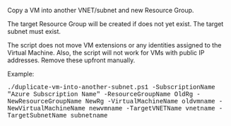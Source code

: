 Copy a VM into another VNET/subnet and new Resource Group.

The target Resource Group will be created if does not yet exist.
The target subnet must exist.

The script does not move VM extensions or any identities assigned to the Virtual Machine.
Also, the script will not work for VMs with public IP addresses. Remove these upfront manually.

Example:


<p style="font-family:Courier">
./duplicate-vm-into-another-subnet.ps1 -SubscriptionName "Azure Subscription Name" -ResourceGroupName OldRg -NewResourceGroupName NewRg -VirtualMachineName oldvmname -NewVirtualMachineName newvmname -TargetVNETName vnetname -TargetSubnetName subnetname 
</p>
